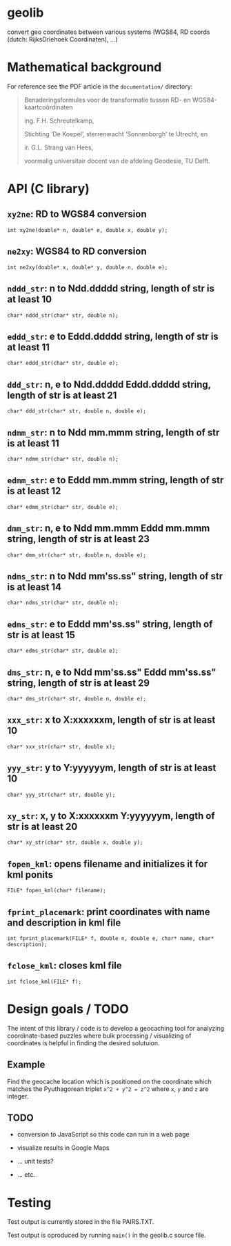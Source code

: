 # geolib

convert geo coordinates between various systems (WGS84, RD coords (dutch: RijksDriehoek Coordinaten), ...)


# Mathematical background

For reference see the PDF article in the `documentation/` directory:

> Benaderingsformules voor de transformatie tussen RD- en WGS84-kaartcoördinaten
>
> ing. F.H. Schreutelkamp,
>
> Stichting ‘De Koepel’, sterrenwacht
> ‘Sonnenborgh’ te Utrecht, en
>
> ir. G.L. Strang van Hees,
>
> voormalig universitair docent van de
> afdeling Geodesie, TU Delft.
>


# API (C library)

## `xy2ne`: RD to WGS84 conversion

`int xy2ne(double* n, double* e, double x, double y);`


## `ne2xy`: WGS84 to RD conversion

`int ne2xy(double* x, double* y, double n, double e);`


## `nddd_str`: n to Ndd.ddddd string, length of str is at least 10

`char* nddd_str(char* str, double n);`


## `eddd_str`: e to Eddd.ddddd string, length of str is at least 11

`char* eddd_str(char* str, double e);`


## `ddd_str`: n, e to Ndd.ddddd Eddd.ddddd string, length of str is at least 21

`char* ddd_str(char* str, double n, double e);`


## `ndmm_str`: n to Ndd mm.mmm string, length of str is at least 11

`char* ndmm_str(char* str, double n);`


## `edmm_str`: e to Eddd mm.mmm string, length of str is at least 12

`char* edmm_str(char* str, double e);`


## `dmm_str`: n, e to Ndd mm.mmm Eddd mm.mmm string, length of str is at least 23

`char* dmm_str(char* str, double n, double e);`


## `ndms_str`: n to Ndd mm'ss.ss" string, length of str is at least 14

`char* ndms_str(char* str, double n);`


## `edms_str`: e to Eddd mm'ss.ss" string, length of str is at least 15

`char* edms_str(char* str, double e);`


## `dms_str`: n, e to Ndd mm'ss.ss" Eddd mm'ss.ss" string, length of str is at least 29

`char* dms_str(char* str, double n, double e);`


## `xxx_str`: x to X:xxxxxxm, length of str is at least 10

`char* xxx_str(char* str, double x);`


## `yyy_str`: y to Y:yyyyyym, length of str is at least 10

`char* yyy_str(char* str, double y);`


## `xy_str`: x, y to X:xxxxxxm Y:yyyyyym, length of str is at least 20

`char* xy_str(char* str, double x, double y);`


## `fopen_kml`: opens filename and initializes it for kml ponits

`FILE* fopen_kml(char* filename);`


## `fprint_placemark`: print coordinates with name and description in kml file

`int fprint_placemark(FILE* f, double n, double e, char* name, char* description);`


## `fclose_kml`: closes kml file

`int fclose_kml(FILE* f);`



# Design goals / TODO

The intent of this library / code is to develop a geocaching tool for analyzing coordinate-based puzzles where bulk processing / visualizing of coordinates is helpful in finding the desired solutuion.


## Example

Find the geocache location which is positioned on the coordinate which matches the Pyuthagorean triplet `x^2 + y^2 = z^2` where `x`, `y` and `z` are integer.


## TODO

* conversion to JavaScript so this code can run in a web page

* visualize results in Google Maps

* ... unit tests? 

* ... etc.




# Testing

Test output is currently stored in the file PAIRS.TXT.

Test output is oproduced by running `main()` in the geolib.c source file.

